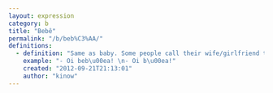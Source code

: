 ```yaml
---
layout: expression
category: b
title: "Bebê"
permalink: "/b/beb%C3%AA/"
definitions:
  - definition: "Same as baby. Some people call their wife/girlfriend this way."
    example: "- Oi beb\u00ea! \n- Oi b\u00ea!"
    created: "2012-09-21T21:13:01"
    author: "kinow"
---
```

